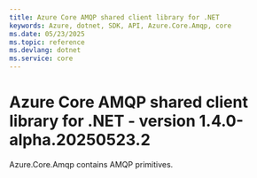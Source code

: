 ```yaml
---
title: Azure Core AMQP shared client library for .NET
keywords: Azure, dotnet, SDK, API, Azure.Core.Amqp, core
ms.date: 05/23/2025
ms.topic: reference
ms.devlang: dotnet
ms.service: core
---
```

# Azure Core AMQP shared client library for .NET - version 1.4.0-alpha.20250523.2 


Azure.Core.Amqp contains AMQP primitives. 

